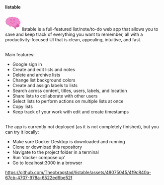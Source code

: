 #### listable

<img src="resources/img/brain.png" width="50px"/>  
listable is a full-featured list/note/to-do web app that allows you to save and keep track of everything you want to remember, all with a productivity-focused UI that is clean, appealing, intuitive, and fast.
<br><br>

Main features:  
- Google sign in
- Create and edit lists and notes
- Delete and archive lists
- Change list background colors
- Create and assign labels to lists
- Search across content, titles, users, labels, and location
- Share lists to collaborate with other users
- Select lists to perform actions on multiple lists at once
- Copy lists
- Keep track of your work with edit and create timestamps
<br><br>

The app is currently not deployed (as it is not completely finished), but you can try it locally:  
- Make sure Docker Desktop is downloaded and running
- Clone or download this repository
- Navigate to the project folder in a terminal
- Run 'docker compose up'
- Go to localhost:3000 in a browser


https://github.com/Theobragstad/listable/assets/48075045/4f9c840a-67cb-4707-978a-6522ed6be52f

